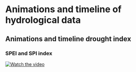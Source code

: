 # Animations and timeline of hydrological data

## Animations and timeline drought index

###  SPEI and SPI index
[![Watch the video](https://img.youtube.com/vi/cDmxMZ2AEfQ/0.jpg)](https://www.youtube.com/watch?v=cDmxMZ2AEfQ)

